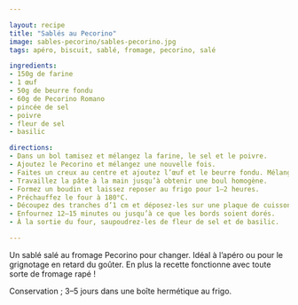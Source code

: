 ```yaml
---

layout: recipe
title: "Sablés au Pecorino"
image: sables-pecorino/sables-pecorino.jpg
tags: apéro, biscuit, sablé, fromage, pecorino, salé

ingredients:
- 150g de farine
- 1 œuf
- 50g de beurre fondu
- 60g de Pecorino Romano
- pincée de sel
- poivre
- fleur de sel
- basilic

directions:
- Dans un bol tamisez et mélangez la farine, le sel et le poivre.
- Ajoutez le Pecorino et mélangez une nouvelle fois.
- Faites un creux au centre et ajoutez l’œuf et le beurre fondu. Mélangez.
- Travaillez la pâte à la main jusqu’à obtenir une boul homogène.
- Formez un boudin et laissez reposer au frigo pour 1–2 heures.
- Préchauffez le four à 180°C.
- Découpez des tranches d’1 cm et déposez-les sur une plaque de cuisson préparée.
- Enfournez 12–15 minutes ou jusqu’à ce que les bords soient dorés.
- À la sortie du four, saupoudrez-les de fleur de sel et de basilic.

---
```


Un sablé salé au fromage Pecorino pour changer. Idéal à l’apéro ou pour le grignotage en retard du goûter. En plus la recette fonctionne avec toute sorte de fromage rapé&nbsp;!

Conservation&nbsp;; 3–5 jours dans une boîte hermétique au frigo. 